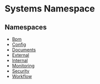 ﻿---
uid: Systems
---
# Systems Namespace
## Namespaces
- [Bpm](Systems.Bpm.md)  
- [Config](Systems.Config.md)  
- [Documents](Systems.Documents.md)  
- [External](Systems.External.md)  
- [Internal](Systems.Internal.md)  
- [Monitoring](Systems.Monitoring.md)  
- [Security](Systems.Security.md)  
- [Workflow](Systems.Workflow.md)  

